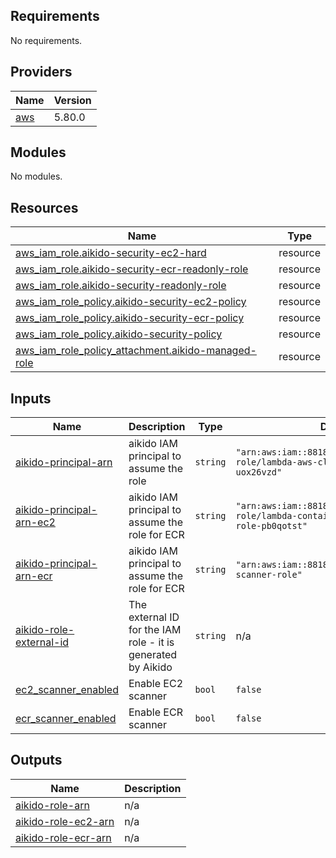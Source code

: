 ## Requirements

No requirements.

## Providers

| Name | Version |
|------|---------|
| <a name="provider_aws"></a> [aws](#provider\_aws) | 5.80.0 |

## Modules

No modules.

## Resources

| Name | Type |
|------|------|
| [aws_iam_role.aikido-security-ec2-hard](https://registry.terraform.io/providers/hashicorp/aws/latest/docs/resources/iam_role) | resource |
| [aws_iam_role.aikido-security-ecr-readonly-role](https://registry.terraform.io/providers/hashicorp/aws/latest/docs/resources/iam_role) | resource |
| [aws_iam_role.aikido-security-readonly-role](https://registry.terraform.io/providers/hashicorp/aws/latest/docs/resources/iam_role) | resource |
| [aws_iam_role_policy.aikido-security-ec2-policy](https://registry.terraform.io/providers/hashicorp/aws/latest/docs/resources/iam_role_policy) | resource |
| [aws_iam_role_policy.aikido-security-ecr-policy](https://registry.terraform.io/providers/hashicorp/aws/latest/docs/resources/iam_role_policy) | resource |
| [aws_iam_role_policy.aikido-security-policy](https://registry.terraform.io/providers/hashicorp/aws/latest/docs/resources/iam_role_policy) | resource |
| [aws_iam_role_policy_attachment.aikido-managed-role](https://registry.terraform.io/providers/hashicorp/aws/latest/docs/resources/iam_role_policy_attachment) | resource |

## Inputs

| Name | Description | Type | Default | Required |
|------|-------------|------|---------|:--------:|
| <a name="input_aikido-principal-arn"></a> [aikido-principal-arn](#input\_aikido-principal-arn) | aikido IAM principal to assume the role | `string` | `"arn:aws:iam::881830977366:role/service-role/lambda-aws-cloud-findings-role-uox26vzd"` | no |
| <a name="input_aikido-principal-arn-ec2"></a> [aikido-principal-arn-ec2](#input\_aikido-principal-arn-ec2) | aikido IAM principal to assume the role for ECR | `string` | `"arn:aws:iam::881830977366:role/service-role/lambda-container-image-scanner-role-pb0qotst"` | no |
| <a name="input_aikido-principal-arn-ecr"></a> [aikido-principal-arn-ecr](#input\_aikido-principal-arn-ecr) | aikido IAM principal to assume the role for ECR | `string` | `"arn:aws:iam::881830977366:role/aws-ebs-scanner-role"` | no |
| <a name="input_aikido-role-external-id"></a> [aikido-role-external-id](#input\_aikido-role-external-id) | The external ID for the IAM role - it is generated by Aikido | `string` | n/a | yes |
| <a name="input_ec2_scanner_enabled"></a> [ec2\_scanner\_enabled](#input\_ec2\_scanner\_enabled) | Enable EC2 scanner | `bool` | `false` | no |
| <a name="input_ecr_scanner_enabled"></a> [ecr\_scanner\_enabled](#input\_ecr\_scanner\_enabled) | Enable ECR scanner | `bool` | `false` | no |

## Outputs

| Name | Description |
|------|-------------|
| <a name="output_aikido-role-arn"></a> [aikido-role-arn](#output\_aikido-role-arn) | n/a |
| <a name="output_aikido-role-ec2-arn"></a> [aikido-role-ec2-arn](#output\_aikido-role-ec2-arn) | n/a |
| <a name="output_aikido-role-ecr-arn"></a> [aikido-role-ecr-arn](#output\_aikido-role-ecr-arn) | n/a |
